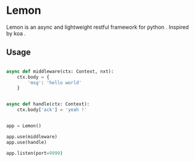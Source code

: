 # Lemon

Lemon is an async and lightweight restful framework for python .  Inspired by koa .

## Usage

```python

async def middleware(ctx: Context, nxt):
    ctx.body = {
        'msg': 'hello world'
    }


async def handle(ctx: Context):
    ctx.body['ack'] = 'yeah !'


app = Lemon()

app.use(middleware)
app.use(handle)

app.listen(port=9999)

```
